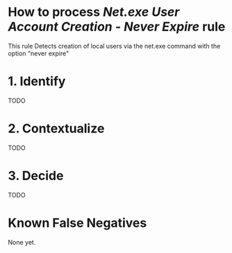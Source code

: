 # How to process *Net.exe User Account Creation - Never Expire* rule
This rule Detects creation of local users via the net.exe command with the option "never expire"

# 1. Identify
TODO

# 2. Contextualize
TODO

# 3. Decide
TODO

# Known False Negatives
None yet.

